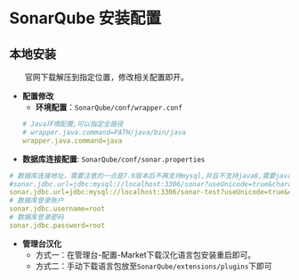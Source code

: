 # SonarQube 安装配置

## 本地安装
&emsp;&emsp;官网下载解压到指定位置，修改相关配置即开。

- **配置修改**
    - **环境配置**：`SonarQube/conf/wrapper.conf`
    ```yaml
    # Java环境配置,可以指定全路径
    # wrapper.java.command=PATH/java/bin/java
    wrapper.java.command=java
    ```
- **数据库连接配置**: `SonarQube/conf/sonar.properties`
``` yaml
# 数据库连接地址，需要注意的一点是7.9版本后不再支持mysql,并且不支持java8,需要java11
#sonar.jdbc.url=jdbc:mysql://localhost:3306/sonar?useUnicode=true&characterEncoding=utf8&rewriteBatchedStatements=true&useConfigs=maxPerformance&useSSL=false
sonar.jdbc.url=jdbc:mysql://localhost:3306/sonar-test?useUnicode=true&characterEncoding=utf8&rewriteBatchedStatements=true&useConfigs=maxPerformance&useSSL=false
# 数据库登录账户
sonar.jdbc.username=root
# 数据库登录密码
sonar.jdbc.password=root
```

- **管理台汉化**
    - 方式一：在管理台-配置-Market下载汉化语言包安装重启即可。
    - 方式二：手动下载语言包放至`SonarQube/extensions/plugins`下即可